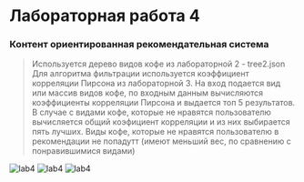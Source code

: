 # Лабораторная работа 4



### Контент ориентированная рекомендательная система
>Используется дерево видов кофе из лабораторной 2 - tree2.json 
>Для алгоритма фильтрации используется коэффициент корреляции Пирсона из лабораторной 3. На вход подается вид или массив видов кофе, по входным данным 
вычисляются коэффициенты корреляции Пирсона и выдается топ 5 результатов. 
>В случае с видами кофе, которые не нравятся пользователю вычисляется общий коэфициент корреляции и из них выбирается пять лучших. 
>Виды кофе, которые не нравятся пользователю в рекомендации не попадутт (имеют меньший вес, по сравнению с понравившимися видами)


![lab4](https://i.ibb.co/QfCwwDK/image.png)
![lab4](https://i.ibb.co/bmDz5Bm/image.png)
![lab4](https://i.ibb.co/TkXFSsH/image.png)
